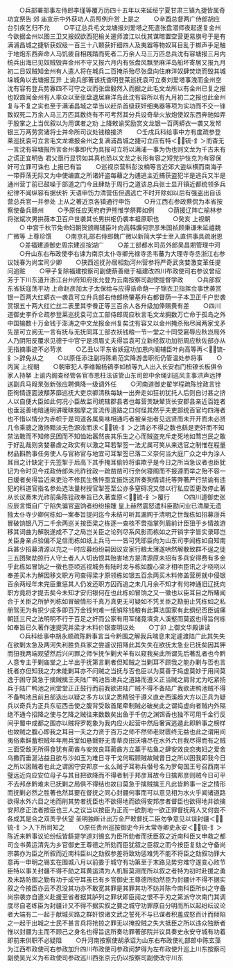 <!-- { "loadSidebar": true } -->
　　○兵部署部事左侍郎李瑾等覆万历四十五年以来延绥宁夏甘肃三镇九捷皆属奇功宜祭告  郊  庙宣示中外获功人员照例升赏  上是之
　　○辛酉总督两广侍郎胡应台引疾乞归不允
　　○平辽总兵毛文龙塘报刘爱塔之死遣张盘潜师夜起遂复金州今欲据金州以图三卫又报奴欲西犯榆关遣师渡江以伐其谋暗置空营更易旗号于是有满浦昌城之捷斩获奴级一百三十八颗获奸细四人及夷器等物奴耳目乱于梆声手足触于地炮东西奔命人马饥疲自相践踏而死者二万余人马三万匹总兵沈有容塘报三月内统兵出海已见奴贼毁弃金州不守又报六月内有张盘风飘至麻洋岛船坏寄居又报九月初二日奴贼知金州有人遣人将在城兵二百掩杀殆尽张盘向住麻洋奴肆焚烧而毁其城垛城角以去塘报互异  上谕兵部著该抚查明登莱巡抚袁可立奏刘爱塔事洩而金州空沈有容有登兵势寡四不可守之议而张盘毅然入而据之此毛文龙所以有金州已复之报也奴酋闻金州有人率众以至张盘退居麻洋岛此沈有容所以有九月初二之报也此金州复与不复之实也至于满浦昌城之举当以赶杀首级获奸细夷器等项为实功而不交一锋致奴死二万余人马三万匹其数终有不可考然其分兵设奇举火放炮使奴东西奔驰如弄于股掌之上当优叙以为用谋者之劝  上降敕谕奖励赏文龙银一百两蟒衣一袭又发帑银三万两劳赏诸将士并命所司议处钱粮接济
　　○壬戌兵科给事中方有度疏参登莱巡抚袁可立言毛文龙塘报金州之复满浦昌城之捷可立应有特＜锍-釒＞而杳无一言沈有容塘报所言金州事即代为具报可立将以满浦一事为伪也则文龙为千古未有之谎正宜明告  君父亟行显罚如其真也恐以文龙之长形有容之短党护忮克为有容保奸可立罪可诛也  上报已有旨
　　○巡视京营科彭汝楠等言近郊大盗纵横而南海子一带莽荡无际又为中使编直之所诸奸盗每藉之为逋逃主近捕获盗犯半是逃兵又半是通州营丁前已鼓噪于部道之门今且肆劫于周行之道该总兵张士显开镇近都统领多兵纪律不闻纵容有据伏祈  天语申饬力清营伍但遇逃亡不时开除如以后有强盗出自该营总兵官一并参处  上从之著近京各镇通行申饬
　　○升江西右参政蔡侃为本省按察使备兵赣州
　　○予原任应天府府尹熊惟学祭葬如例
　　○荫援辽阵亡榆林参将张斌次男拱薇本卫百户世袭其长男拱枢仍袭本祖原职也
　　○癸亥  上视朝
　　○  中宫千秋节免命妇朝贺颁赐辅臣叶向高韩爌何宗彦朱国祯顾秉谦朱延禧魏广微等  上尊珍馔
　　○南京礼部右侍郎魏广微以新简大学士至入直供事具疏谢恩
　　○差福建道御史周宗建巡按湖广
　　○差工部都水司员外郎吴昌期管理中河
　　○升山东右布政使李右谏为南京太仆寺卿光禄寺丞韦蕃为大理寺寺丞浙江右参议钱春为尚宝司少卿
　　○狭西巡抚孙居相劾河州营参将严奇武贪婪激变革任提问追赃
　　○甲子复除福建按察司副使蔡善继于福建改四川布政使司右参议曾绍芳于下川东道升浙江台州府知府张允登为云南按察司副使提督学政
　　○兵部叙东省妖寇荡平功  上命赵彦加太子太保给与应得诰命荫一子锦衣卫指挥佥事世袭赏银一百两大红蟒衣一袭袁可立升兵部右侍郎杨肇基升右都督荫一子本卫正千户世袭赏银五十两大红纻丝二表里其李餋正等三百余人各升级加俸赐赉有差
　　○四川道御史李乔仑疏参登莱巡抚袁可立工部侍郎周应秋言毛文龙拥数万亡命于孤岛之外中国输数十万金钱于澎涛之中文龙报金州复矣沈有容又以金州掩杀殆尽闻两家戈矛先是可立阅无一言有抚与无抚同耳工部衣袄钱粮一节一堂之十同受窘辱应秋岂局外人乃阴阳反覆求见德于中官宁是须眉丈夫得旨袁可立新经叙功加衔周应秋佐部亦从无指摘事迹不必苛求
　　○乙丑以平东省妖寇功加恩内阁辅臣叶向高等再＜锍-釒＞辞免从之
　　○以原任添注副将陈希范实降游击职衔仍管温处参将事
　　○丙寅  上视朝
　　○朝审犯人李维翰杨镐李如桢等九人出入长安右门杻镣长板俱令家人持拏  上谕内阁查经管各官市恩枉法该管山东司郎中余绳训巡风主事洪声远押送副兵马叚杲张新张应聘俱降一级调外任
　　○河南道御史翟学程疏陈铨政言铨臣徇情逐面波頺茅靡巡抚大吏京卿清秩每缺一出奔走如狂初犹托人后则自讨甚之挤人以自便大臣如此何况小臣故监司统辖郡县者也每营羙缺辇货长安郡县亲近百姓者也垂涎善地暗通明讲暧昧揣摩之言流传道路之口何怪其然乎夫吏部统百官均四海者也不惜以情分为赤帜于是司道各属臭味相通巧者被亲拙者见远贤而未开开而未必贤几令乘骢之激扬黯淡无色源浊而求＜锍-釒＞之清必不得之数也繇是吏奸而不知禁法斁而不知修民困而不知恤始嚣然丧其乐生之心而贼盗充斥走死地如骛岂民之敢于好乱哉则贪婪暴虐之政实有以激之耳若掣签一法尤属可笑从来选官之制惟在程量材品斟酌事任务使人与官称官与地宜可耳掣签已落二义奈何当大庭广众之中为涂人耳目之计缺定于先签掣于后高下其手掩耳偷铃将谁欺乎是今日之所当急议者也臣犹记为令时见今戎政侍郎朱光祚铨政一疏凿凿可行奈何寝阁而不报遵而举之殆不容一日缓者矣得旨近来吏治不修民生憔悴亟宜振饬这所奏狥情请托等弊著严行禁谕有违犯的科道官指名参处选法量材授官掣签至公亦多窒碍况又借以行私应否更改停止著从长议奏朱光祚前条陈铨政奉旨已久著查原＜锍-釒＞覆行
　　○四川道御史张应辰言慨自广宁陷失骗官盗饷者纷纷接踵  皇上赫然震怒遣科臣勘问业已清厘无遗独太仆寺少卿何栋如一案奉旨提问迄今未结可听其漏网于清明之世哉栋如招募浙兵冒破饷银八万二千余两巡关按臣梁之栋逐一查核不啻指掌列眉前计臣狃于乡情故游移其词曲为解脱遂成不了之局岂关臣之论列尽系风影而栋如之开销字字皆实录耶岂关臣身亲点验偏不足信而栋如纸上兵马一一皆可凭耶臣向为山东司李闻栋如自知南兵甚少招募清源以充之一时应募纷纷嗣因议安家行粮太薄遂哄然解散致群不逞之徒三五团聚劫掠行人守土者人人切齿恨其贻害地方是清源原未招有多兵安得费有多金乎此栋如冒饷之一徵也臣顷巡视城务有陆时龙与栋如腹心梁才相哄臣讯之才哓哓以奉差买木为解因移文职方司查得梁才原领栋如银五百余两买木料修盖营房就中侵银百余两经年未完臣重惩其人仍发还职方囚而追之未几月余不知才有何神通旧辽抚向职方竟将才提去矣今未知才安归银何在也此栋如冒饷之又一徵也以臣耳目之所睹闻合于关臣之所胪列栋如冒破情形千真万真更无可疑如不凭关臣之勘册止凭栋如之私册驾无为有掜少成多即百万金钱何难一纸销除钱粮有此算法国家有此纲纪否臣诚痛朝廷三尺之法明明不行于百足之奸而公家有用军储竟填贪人溪壑而莫返也得旨何栋如奉旨已久著作速提究并梁才木料价银查明议处
　　○丁卯  上御文华殿讲读
　　○兵科给事中胡永顺疏陈黔事言当今黔围之解我兵喘息未定遽渡陆广此其失失在欲剿太急及两河失利胜负兵家之尝遽议招降此其失失在欲抚太急业已抚矣因其狎而狃我两端观望然后兴问罪之师乍抚乍剿犬羊有以窥我矣此所谓先后著乱者也今黔人意专主于剿庙堂之上半出于抚第言剿者但知贼之当剿耳不顾我之能办剿与否也言抚者亦但知我之力未能剿耳亦不问贼之当抚与否也臣以为莫善于捣虚莫妙于用间莫逸于困守莫急于擒贼擒王夫陆广鸭池皆进兵之道路而遵义正当贼之肩背尤为吃紧扬兵于陆广鸭池之间堂堂正正鼓行而前我欲进陆广贼不得不备陆广我欲进鸭池贼不得不备鸭池且前且郤迭出以疑之多方以误之悉精锐于遵义直走西溪趋大方以正兵为疑兵以奇兵为正兵东征西击使之腹背受敌首尾牵制贼必破矣此之谓捣虚向者贼内外隔绝不通今招降之使与乞降之贼往来数数矣出鱼于千仞之渊饵香也独不可用千金行反间乎蜀中成都之围亦以贼将罗乾象为我内应火起营中然后奢寅逃遁此即黔事之榜样也故贼之腹心即我之耳目一夫之力贤于百万之师不然师老财匮终无益也此之谓用间夷俗素鲜蓄积贼年年用兵室如悬磬野无青草良田沃壤尽在水外六目我尽得而有之贼三面受敌无所得食犹有蔺酋与安效良耳蔺酋方立藁于枯鱼之肆安效良恋夷妇之爱舍乌撒而垂涎沾益且欲与沙如玉为难日寻干戈何暇顾贼故贼昔日之所以困我即我今日之所以困贼者也此之谓困守安邦彦一幺么贼子耳称兵僣号名为罗甸国王号召西南半璧远近向应安位母子与其目把欲降而不得者制于邦彦耳故今日擒邦彦则贼今日可平不去邦彦黔难未已抚剿之局俱不得结也故曰莫急于擒贼擒王凡此皆黔事一定之情形而抚剿必然之胜著也然其要在督抚之同心封疆何事而可以意见相为水火乎闻诸道路欲得水外六目之地而削其势者抚臣也不欲得地而欲得安邦彦者督臣也欲得地并欲擒安邦彦正法者按臣也三人之议当以按臣为正而一欲割地一欲正罪督抚两人又何尝不各成其是合之双羙乎伏望  圣明独断计出万全严敕督抚二臣勿争意见以误封疆＜锍-釒＞入下所司知之
　　○原任贵州巡按御史今升太常寺卿史永安＜锍-釒＞陈近来黔事议论纷纭皆繇提学道刘锡玄为臣所劾者而抚臣叙之近南科臣又申救之都司佥书黄运清先为乡官御史王尊德之所劾而臣犹叙之臣叙之而今按臣复劾之守备尚宗袭亦为臣之所叙而近南科臣纠之劾叙参差将致劝惩难凭不能不将臣之劾叙功罪大意再一申明之锡玄在围城八月以前委于城守有功第至于末路见势穷难守遂变心败节臣特以事关封疆不得不劾之耳黄运清为人机智莫测而所以叙之者特为初时赴援之勇及末路防御之勤有功于成守耳虽已有乡官御史王尊德所劾然臣为封疆计不得不据实叙之今按臣亦云不忍没其功亦不敢宽其罪是其罪其功不妨并陈今南科臣所纠之守备尚宗袭亦自遵义赴援至省者据其胪列之罪状即臣阅之恨不手刃之第派守次南门其调度尽自老练臣为封疆计又不得不据实叙之要之城守功罪原自分明而所以起纷纭议论者大端有二一起于献城买路之群奸恨诸文武之誓死不与已谋者积羞成怒百计而倾陷之一起于出城之士民不甚言兵将抢掠之罪无以掩投贼之失大抵臣之所以违众独断者惟以封疆为主而不顾己之身名也得旨这所奏功罪著部院并议具奏史永安守城有功着即前来供职不必疑阻
　　○升河南按察使胡承诏为山东右布政使礼部郎中陈玄藻为江西布政使司右参政加升四川布政使司参政闵梦得为左布政使升巡上川东按察司副使吴光义为布政使司参政巡川西张京元仍以按察司副使改守川东

